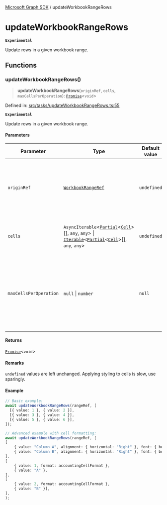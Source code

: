 [Microsoft Graph SDK](README.md) / updateWorkbookRangeRows

# updateWorkbookRangeRows

**`Experimental`**

Update rows in a given workbook range.

## Functions

### updateWorkbookRangeRows()

> **updateWorkbookRangeRows**(`originRef`, `cells`, `maxCellsPerOperation`): [`Promise`](https://developer.mozilla.org/docs/Web/JavaScript/Reference/Global_Objects/Promise)\<`void`\>

Defined in: [src/tasks/updateWorkbookRangeRows.ts:55](https://github.com/Future-Secure-AI/microsoft-graph/blob/main/src/tasks/updateWorkbookRangeRows.ts#L55)

**`Experimental`**

Update rows in a given workbook range.

#### Parameters

| Parameter | Type | Default value | Description |
| ------ | ------ | ------ | ------ |
| `originRef` | [`WorkbookRangeRef`](WorkbookRange-1.md#workbookrangeref) | `undefined` | Reference to the workbook range to update. Only the upper-left cell is used as an origin point. |
| `cells` | `AsyncIterable`\<[`Partial`](https://www.typescriptlang.org/docs/handbook/utility-types.html#partialtype)\<[`Cell`](Cell.md#cell)\>[], `any`, `any`\> \| [`Iterable`](https://www.typescriptlang.org/docs/handbook/iterators-and-generators.html#iterable-interface)\<[`Partial`](https://www.typescriptlang.org/docs/handbook/utility-types.html#partialtype)\<[`Cell`](Cell.md#cell)\>[], `any`, `any`\> | `undefined` | Array of arrays of cells to update in the specified range. |
| `maxCellsPerOperation` | `null` \| `number` | `null` | Prescribe max cells to retrieve per operation. `null` automatically determines value. DO NOT SET EXCEPT FOR ADVANCED TUNING. |

#### Returns

[`Promise`](https://developer.mozilla.org/docs/Web/JavaScript/Reference/Global_Objects/Promise)\<`void`\>

#### Remarks

`undefined` values are left unchanged. Applying styling to cells is slow, use sparingly.

#### Example

```ts
// Basic example:
await updateWorkbookRangeRows(rangeRef, [
  [{ value: 1 }, { value: 2 }],
  [{ value: 3 }, { value: 4 }],
  [{ value: 5 }, { value: 6 }],
]);

// Advanced example with cell formatting:
await updateWorkbookRangeRows(rangeRef, [
[
	{ value: "Column A", alignment: { horizontal: "Right" }, font: { bold: true, color: "#ffffff" as Color }, fill: { color: "#000000" as Color } },
	{ value: "Column B", alignment: { horizontal: "Right" }, font: { bold: true, color: "#ffffff" as Color }, fill: { color: "#000000" as Color } },
],
[
	{ value: 1, format: accountingCellFormat },
	{ value: "A" },
],
[
	{ value: 2, format: accountingCellFormat },
	{ value: "B" }],
],
);
```
